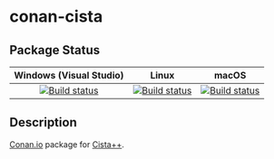 # conan-cista

## Package Status

| Windows (Visual Studio) | Linux | macOS |
|:-----------------------:|:-----:|:-----:|
|[![Build status](https://github.com/SpaceIm/conan-cista/workflows/.github/workflows/windows.yml/badge.svg?branch=testing%2F0.7)](https://github.com/SpaceIm/conan-cista/actions/workflows/windows.yml?query=branch%3Atesting%2F0.7)|[![Build status](https://github.com/SpaceIm/conan-cista/workflows/.github/workflows/linux.yml/badge.svg?branch=testing%2F0.7)](https://github.com/SpaceIm/conan-cista/actions/workflows/linux.yml?query=branch%3Atesting%2F0.7)|[![Build status](https://github.com/SpaceIm/conan-cista/workflows/.github/workflows/macos.yml/badge.svg?branch=testing%2F0.7)](https://github.com/SpaceIm/conan-cista/actions/workflows/macos.yml?query=branch%3Atesting%2F0.7)|

## Description

[Conan.io](https://conan.io) package for [Cista++](https://github.com/felixguendling/cista).
